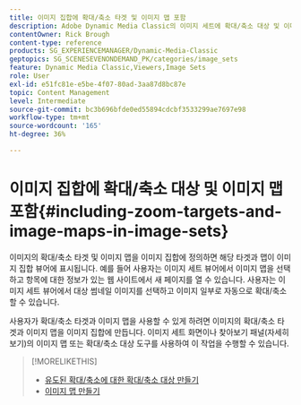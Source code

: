 ```yaml
---
title: 이미지 집합에 확대/축소 타겟 및 이미지 맵 포함
description: Adobe Dynamic Media Classic의 이미지 세트에 확대/축소 대상 및 이미지 맵을 포함하는 방법을 알아봅니다.
contentOwner: Rick Brough
content-type: reference
products: SG_EXPERIENCEMANAGER/Dynamic-Media-Classic
geptopics: SG_SCENESEVENONDEMAND_PK/categories/image_sets
feature: Dynamic Media Classic,Viewers,Image Sets
role: User
exl-id: e51fc81e-e5be-4f07-80ad-3aa87d8bc87e
topic: Content Management
level: Intermediate
source-git-commit: bc3b696bfde0ed55894cdcbf3533299ae7697e98
workflow-type: tm+mt
source-wordcount: '165'
ht-degree: 36%

---
```


# 이미지 집합에 확대/축소 대상 및 이미지 맵 포함{#including-zoom-targets-and-image-maps-in-image-sets}

이미지의 확대/축소 타겟 및 이미지 맵을 이미지 집합에 정의하면 해당 타겟과 맵이 이미지 집합 뷰어에 표시됩니다. 예를 들어 사용자는 이미지 세트 뷰어에서 이미지 맵을 선택하고 항목에 대한 정보가 있는 웹 사이트에서 새 페이지를 열 수 있습니다. 사용자는 이미지 세트 뷰어에서 대상 썸네일 이미지를 선택하고 이미지 일부로 자동으로 확대/축소할 수 있습니다.

사용자가 확대/축소 타겟과 이미지 맵을 사용할 수 있게 하려면 이미지의 확대/축소 타겟과 이미지 맵을 이미지 집합에 만듭니다. 이미지 세트 화면이나 찾아보기 패널(자세히 보기)의 이미지 맵 또는 확대/축소 대상 도구를 사용하여 이 작업을 수행할 수 있습니다.

>[!MORELIKETHIS]
>
>* [유도된 확대/축소에 대한 확대/축소 대상 만들기](creating-zoom-targets-guided-zoom.md#creating_zoom_targets_for_guided_zoom)
>* [이미지 맵 만들기](creating-image-maps.md#creating_image_maps)
